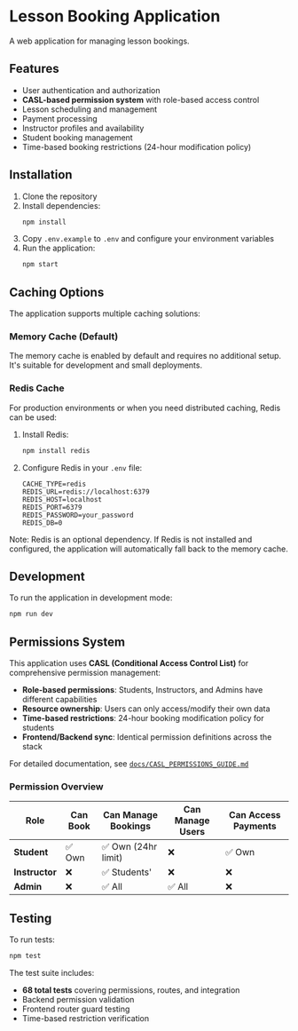 # Lesson Booking Application

A web application for managing lesson bookings.

## Features

- User authentication and authorization
- **CASL-based permission system** with role-based access control
- Lesson scheduling and management
- Payment processing
- Instructor profiles and availability
- Student booking management
- Time-based booking restrictions (24-hour modification policy)

## Installation

1. Clone the repository
2. Install dependencies:
   ```bash
   npm install
   ```
3. Copy `.env.example` to `.env` and configure your environment variables
4. Run the application:
   ```bash
   npm start
   ```

## Caching Options

The application supports multiple caching solutions:

### Memory Cache (Default)
The memory cache is enabled by default and requires no additional setup. It's suitable for development and small deployments.

### Redis Cache
For production environments or when you need distributed caching, Redis can be used:

1. Install Redis:
   ```bash
   npm install redis
   ```
2. Configure Redis in your `.env` file:
   ```
   CACHE_TYPE=redis
   REDIS_URL=redis://localhost:6379
   REDIS_HOST=localhost
   REDIS_PORT=6379
   REDIS_PASSWORD=your_password
   REDIS_DB=0
   ```

Note: Redis is an optional dependency. If Redis is not installed and configured, the application will automatically fall back to the memory cache.

## Development

To run the application in development mode:
```bash
npm run dev
```

## Permissions System

This application uses **CASL (Conditional Access Control List)** for comprehensive permission management:

- **Role-based permissions**: Students, Instructors, and Admins have different capabilities
- **Resource ownership**: Users can only access/modify their own data
- **Time-based restrictions**: 24-hour booking modification policy for students
- **Frontend/Backend sync**: Identical permission definitions across the stack

For detailed documentation, see [`docs/CASL_PERMISSIONS_GUIDE.md`](docs/CASL_PERMISSIONS_GUIDE.md)

### Permission Overview

| Role | Can Book | Can Manage Bookings | Can Manage Users | Can Access Payments |
|------|----------|-------------------|------------------|-------------------|
| **Student** | ✅ Own | ✅ Own (24hr limit) | ❌ | ✅ Own |
| **Instructor** | ❌ | ✅ Students' | ❌ | ❌ |
| **Admin** | ❌ | ✅ All | ✅ All | ❌ |

## Testing

To run tests:
```bash
npm test
```

The test suite includes:
- **68 total tests** covering permissions, routes, and integration
- Backend permission validation
- Frontend router guard testing  
- Time-based restriction verification 